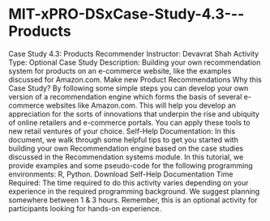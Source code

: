 # MIT-xPRO-DSxCase-Study-4.3---Products
Case Study 4.3: Products Recommender Instructor: Devavrat Shah  Activity Type: Optional   Case Study Description: Building your own recommendation system for products on an e-commerce website, like the examples discussed for Amazon.com. Make new Product Recommendations  Why this Case Study? By following some simple steps you can develop your own version of a recommendation engine which forms the basis of several e-commerce websites like Amazon.com. This will help you develop an appreciation for the sorts of innovations that underpin the rise and ubiquity of online retailers and e-commerce portals. You can apply these tools to new retail ventures of your choice.  Self-Help Documentation: In this document, we walk through some helpful tips to get you started with building your own Recommendation engine based on the case studies discussed in the Recommendation systems module. In this tutorial, we provide examples and some pseudo-code for the following programming environments: R, Python.   Download Self-Help Documentation  Time Required: The time required to do this activity varies depending on your experience in the required programming background. We suggest planning somewhere between 1 &amp; 3 hours. Remember, this is an optional activity for participants looking for hands-on experience.
